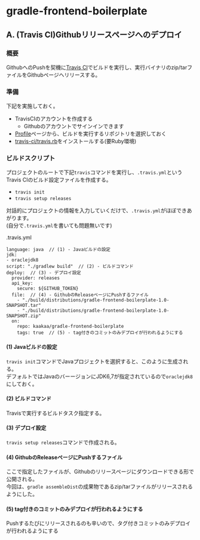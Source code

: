 # gradle-frontend-boilerplate

## A. (Travis CI)Githubリリースページへのデプロイ

### 概要

GithubへのPushを契機に[Travis CI](https://travis-ci.org/)でビルドを実行し、実行バイナリのzip/tarファイルをGithubページへリリースする。


### 準備

下記を実施しておく。

* TravisCIのアカウントを作成する
  * Githubのアカウントでサインインできます
* [Profile](https://travis-ci.org/profile/)ページから、ビルドを実行するリポジトリを選択しておく
* [travis-ci/travis.rb](https://github.com/travis-ci/travis.rb#readme)をインストールする(要Ruby環境)


### ビルドスクリプト

プロジェクトのルートで下記`travis`コマンドを実行し、`.travis.yml`というTravis CIのビルド設定ファイルを作成する。  

* `travis init`
* `travis setup releases`

対話的にプロジェクトの情報を入力していくだけで、`.travis.yml`がほぼできあがります。  
(自分で`.travis.yml`を書いても問題無いです)


.travis.yml
```
language: java  // (1) - Javaビルドの設定
jdk:
- oraclejdk8
script: "./gradlew build"  // (2) - ビルドコマンド
deploy:  // (3) - デプロイ設定
  provider: releases
  api_key:
    secure: ${GITHUB_TOKEN}
  file:  // (4) - GithubのReleaseページにPushするファイル
    - "./build/distributions/gradle-frontend-boilerplate-1.0-SNAPSHOT.tar"
    - "./build/distributions/gradle-frontend-boilerplate-1.0-SNAPSHOT.zip"
  on:
    repo: kaakaa/gradle-frontend-boilerplate
    tags: true  // (5) - tag付きのコミットのみデプロイが行われるようにする
```

#### (1) Javaビルドの設定

`travis init`コマンドでJavaプロジェクトを選択すると、このように生成される。  
デフォルトではJavaのバーージョンにJDK6,7が指定されているので`oraclejdk8`にしておく。  

#### (2) ビルドコマンド

Travisで実行するビルドタスク指定する。

#### (3) デプロイ設定

`travis setup releases`コマンドで作成される。  

#### (4) GithubのReleaseページにPushするファイル

ここで指定したファイルが、Githubのリリースページにダウンロードできる形で公開される。  
今回は、`gradle assembleDist`の成果物であるzip/tarファイルがリリースされるようにした。  

#### (5) tag付きのコミットのみデプロイが行われるようにする

Pushするたびにリリースされるのも辛いので、タグ付きコミットのみデプロイが行われるようにする
